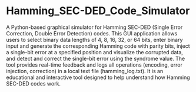 # Hamming_SEC-DED_Code_Simulator
A Python-based graphical simulator for Hamming SEC-DED (Single Error Correction, Double Error Detection) codes. This GUI application allows users to select binary data lengths of 4, 8, 16, 32, or 64 bits, enter binary input and generate the corresponding Hamming code with parity bits, inject a single-bit error at a specified position and visualize the corrupted data, and detect and correct the single-bit error using the syndrome value. The tool provides real-time feedback and logs all operations (encoding, error injection, correction) in a local text file (hamming_log.txt). It is an educational and interactive tool designed to help understand how Hamming SEC-DED codes work.
